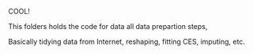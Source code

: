 COOL!

This folders holds the code for data all data prepartion steps,

Basically tidying data from Internet, reshaping, fitting CES, imputing, etc.
